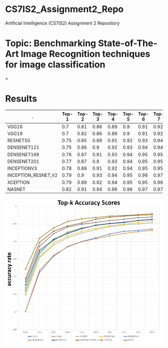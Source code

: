 # CS7IS2_Assignment2_Repo
Artificial Intelligence (CS7IS2) Assignment 2 Repository


<h1>Topic: Benchmarking State-of-The-Art Image Recognition techniques for image classification</h1>>
<P>
	
</P>


<h1>Results</h1>

| .                   | Top-1 | Top-2 | Top-3 | Top-4 | Top-5 | Top-6 | Top-7 | Top-8 | Top-9 | Top-10 | 
|---------------------|-------|-------|-------|-------|-------|-------|-------|-------|-------|--------| 
| VGG16               | 0.7   | 0.81  | 0.86  | 0.89  | 0.9   | 0.91  | 0.92  | 0.93  | 0.93  | 0.94   | 
| VGG19               | 0.7   | 0.82  | 0.86  | 0.89  | 0.9   | 0.91  | 0.92  | 0.92  | 0.93  | 0.93   | 
| RESNET50            | 0.75  | 0.85  | 0.89  | 0.91  | 0.92  | 0.93  | 0.94  | 0.95  | 0.95  | 0.95   | 
| DENSENET121         | 0.75  | 0.86  | 0.9   | 0.92  | 0.93  | 0.94  | 0.94  | 0.95  | 0.95  | 0.96   | 
| DENSENET169         | 0.76  | 0.87  | 0.91  | 0.93  | 0.94  | 0.95  | 0.95  | 0.96  | 0.96  | 0.96   | 
| DENSENET201         | 0.77  | 0.87  | 0.9   | 0.93  | 0.94  | 0.95  | 0.95  | 0.95  | 0.96  | 0.96   | 
| INCEPTIONV3         | 0.78  | 0.88  | 0.91  | 0.92  | 0.94  | 0.95  | 0.95  | 0.95  | 0.96  | 0.96   | 
| INCEPTION_RESNET_V2 | 0.79  | 0.9   | 0.93  | 0.94  | 0.95  | 0.96  | 0.97  | 0.97  | 0.97  | 0.98   | 
| XCEPTION            | 0.79  | 0.89  | 0.92  | 0.94  | 0.95  | 0.95  | 0.96  | 0.96  | 0.97  | 0.97   | 
| NASNET              | 0.82  | 0.91  | 0.94  | 0.96  | 0.96  | 0.97  | 0.97  | 0.97  | 0.98  | 0.98   | 

![](results/accuracy_top_k.png)
